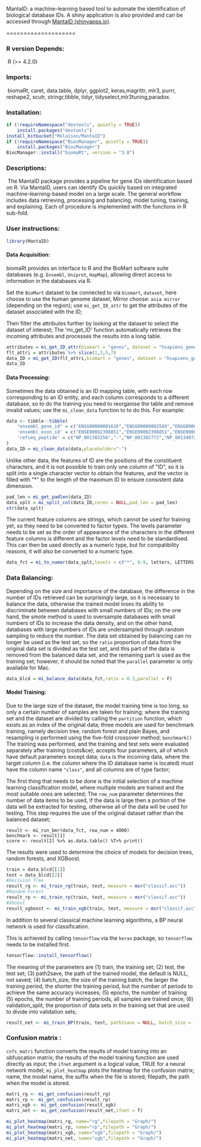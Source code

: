 MantaID: a machine-learning based tool to automate the identification of biological database IDs. A shiny application is also provided and can be accessed through [MantaID (shinyapps.io)](https://molaison.shinyapps.io/MantaID/).

====================

### R version Depends: 

​    R (>= 4.2.0)

### Imports:

​	biomaRt, caret, data.table, dplyr, ggplot2, keras,magrittr, mlr3, purrr, reshape2, scutr, stringr,tibble, tidyr, tidyselect,mlr3tuning,paradox.

### Installation:

```R
if (!requireNamespace("devtools", quietly = TRUE))
    install.packages("devtools")
install_bitbucket("Molaison/MantaID")
if (!requireNamespace("BiocManager", quietly = TRUE))
    install.packages("BiocManager")
BiocManager::install("biomaRt", version = "3.8")
```

### Descriptions:

​	The MantaID package provides a pipeline for gene IDs identification based on R. Via MantaID, users can identify IDs quickly based on integrated machine-learning-based model  on a large scale. The general workflow includes data retrieving, processing and balancing, model tuning, training, and explaining. Each of procedure is implemented with the functions in R sub-fold. 

### User instructions:

```R
library(MantaID) 
```

#### Data Acquisition:

biomaRt provides an interface to R and the BioMart software suite databases (e.g. `Ensembl`, `Uniprot`, `HapMap`), allowing direct access to information in the databases via R.

Set the `BioMart` dataset to be connected to via `biomart`, `dataset`, here choose to use the human genome dataset, Mirror choose: `asia mirror` (depending on the region); use `mi_get_ID_attr` to get the attributes of the dataset associated with the ID;

Then filter the attributes further by looking at the dataset to select the dataset of interest;
The 'mi_get_ID' function automatically retrieves the incoming attributes and processes the results into a long table.

```r
attributes = mi_get_ID_attr(biomart = "genes", dataset = "hsapiens_gene_ensembl", mirror = "asia")
flt_attri = attributes %>% slice(1,3,5,7)
data_ID = mi_get_ID(flt_attri,biomart = "genes", dataset = "hsapiens_gene_ensembl", mirror = "asia")
data_ID
```

#### Data Processing:

Sometimes the data obtained is an ID mapping table, with each row corresponding to an ID
entity, and each column corresponds to a different database, so to do the training you need to reorganise the table and remove invalid values; use the `mi_clean_data` function to
to do this. For example:

```r
data <- tibble::tibble(
	"ensembl_gene_id" = c("ENSG00000001626","ENSG00000002549","ENSG00000002586","ENSG00000002745"),
	'ensembl_exon_id' = c("ENSE00002398851","ENSE00002398851","ENSE00002398851","ENSE00002398851"),
	'refseq_peptide' = c("NP_001303256","-","NP_001382772","NP_001340728")
)
data_ID = mi_clean_data(data,placeholder="-")
```

Unlike other data, the features of ID are the positions of the constituent characters, and it is not possible to train only one column of "ID", so it is split into a single character vector to obtain the features, and the vector is filled with "\*" to the length of the maximum ID to ensure consistent data dimension.

```r
pad_len = mi_get_padlen(data_ID)
data_splt = mi_split_col(data_ID,cores = NULL,pad_len = pad_len)
str(data_splt)
```

The current feature columns are strings, which cannot be used for training yet, so they need to be converted to factor types. The levels parameter needs to be set as the order of appearance of the characters in the different feature columns is different and the factor levels need to be standardised. This can then be used directly as a numeric type, but for compatibility reasons, it will also be converted to a numeric type.

```r
data_fct = mi_to_numer(data_splt,levels = c("*", 0:9, letters, LETTERS, "_", ".", "-", " ", "/", "\\", ":"))
```

### Data Balancing:

Depending on the size and importance of the database, the difference in the number of IDs retrieved can be surprisingly large, so it is necessary to balance the data, otherwise the trained model loses its ability to discriminate between databases with small numbers of IDs; on the one hand, the smote method is used to oversample databases with small numbers of IDs to increase the data density, and on the other hand, databases with large numbers of IDs are undersampled through random sampling to reduce the number. The data set obtained by balancing can no longer be used as the test set, so the `ratio` proportion of data from the original data set is divided as the test set, and this part of the data is removed from the balanced data set, and the remaining part is used as the training set; however, it should be noted that the `parallel` parameter is only available for Mac.

```r
data_blcd = mi_balance_data(data_fct,ratio = 0.3,parallel = F)
```

#### Model Training:

Due to the large size of the dataset, the model training time is too long, so only a certain number of samples are taken for training; where the training set and the dataset are divided by calling the `partition` function, which exists as an index of the original data; three models are used for benchmark training, namely decision tree, random forest and plain Bayes, and resampling is performed using the five-fold crossover method; `benchmark()` The training was performed, and the training and test sets were evaluated separately after training (costs&ce);
accepts four parameters, all of which have default parameters except data; `data` is the incoming data, where the target column (i.e. the column where the ID database name is located) must have the column name `"class"`, and all columns are of type factor;

The first thing that needs to be done is the initial selection of a machine learning classification model, where multiple models are trained and the most suitable ones are selected;
The `row_num` parameter determines the number of data items to be used, if the data is large then a portion of the data will be extracted for testing, otherwise all of the data will be used for testing. This step requires the use of the original dataset rather than the balanced dataset;

```{r echo=FALSE, message=FALSE, hide=TRUE}
result <- mi_run_bmr(data_fct, row_num = 4000)
benchmark <- result[1]
score <- result[2] %>% as.data.table() %T>% print()
```

The results were used to determine the choice of models for decision trees, random forests, and XGBoost.

```r
train = data_blcd[[1]]
test = data_blcd[[2]]
#Decision Tree
result_rg <- mi_train_rg(train, test, measure = msr("classif.acc"))
#Random Forest
result_rp <- mi_train_rp(train, test, measure = msr("classif.acc"))
#Xboost
result_xgboost <- mi_train_xgb(train, test, measure = msr("classif.acc"))
```

In addition to several classical machine learning algorithms, a BP neural network is used for classification.

This is achieved by calling `tensorflow` via the `keras` package, so `tensorflow` needs to be installed first.

```r
tensorflow::install_tensorflow()
```

The meaning of the parameters are (1) train, the training set; (2) test, the test set; (3) path2save, the path of the trained model, the default is NULL, not saved; (4) batch_size, the size of the training batch, the larger the training period, the shorter the training period, but the number of periods to achieve the same accuracy increases; (5) epochs, the number of training (5) epochs, the number of training periods, all samples are trained once; (6) validation_split, the proportion of data sets in the training set that are used to divide into validation sets;

```r
result_net <- mi_train_BP(train, test, path2save = NULL, batch_size = 128, epochs = 64, validation_split = 0.3)
```

### Confusion matrix :

`cnfs_matri` function converts the results of model training into an obfuscation matrix; the results of the model training function are used directly as input; the `ifnet` argument is a logical value, TRUE for a neural network model;
`mi_plot_heatmap` plots the heatmap for the confusion matrix; name, the model name, the suffix when the file is stored; filepath, the path when the model is stored.

```r
matri_rg <- mi_get_confusion(result_rg)
matri_rp <- mi_get_confusion(result_rp)
matri_xgb <- mi_get_confusion(result_xgb)
matri_net <- mi_get_confusion(result_net,ifnet = T)

mi_plot_heatmap(matri_rg, name="rg",filepath = "Graph/")
mi_plot_heatmap(matri_rp, name="rp",filepath = "Graph/")
mi_plot_heatmap(matri_xgb, name="xgb",filepath = "Graph/")
mi_plot_heatmap(matri_net, name="xgb",filepath = "Graph/")
```